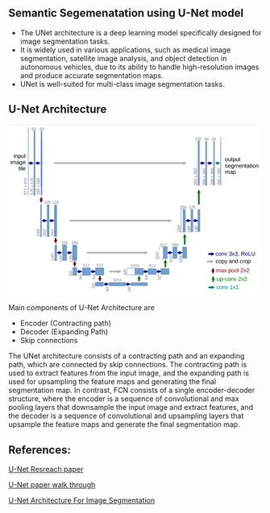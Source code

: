 ## Semantic Segemenatation using U-Net model

- The UNet architecture is a deep learning model specifically designed for image segmentation tasks. 
- It is widely used in various applications, such as medical image segmentation, satellite image analysis, and object detection in autonomous vehicles, due to its ability to handle high-resolution images and produce accurate segmentation maps. 
- UNet is well-suited for multi-class image segmentation tasks.


## U-Net Architecture

![U-NET model](/media/unet.png)

Main components of U-Net Architecture are
- Encoder (Contracting path)
- Decoder (Expanding Path)
- Skip connections 

 The UNet architecture consists of a contracting path and an expanding path, which are connected by skip connections. The contracting path is used to extract features from the input image, and the expanding path is used for upsampling the feature maps and generating the final segmentation map. In contrast, FCN consists of a single encoder-decoder structure, where the encoder is a sequence of convolutional and max pooling layers that downsample the input image and extract features, and the decoder is a sequence of convolutional and upsampling layers that upsample the feature maps and generate the final segmentation map.




## References:
 
 [U-Net Resreach paper](https://arxiv.org/pdf/1505.04597.pdf)

 [U-Net paper walk through](https://www.youtube.com/watch?v=oLvmLJkmXuc)

 [U-Net Architecture For Image Segmentation](/https://blog.paperspace.com/unet-architecture-image-segmentation/)
